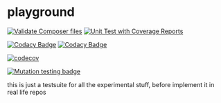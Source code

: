 # playground

[![Validate Composer files](https://github.com/Just-Another-Weather-Site/playground/actions/workflows/validate.yaml/badge.svg)](https://github.com/Just-Another-Weather-Site/playground/actions/workflows/validate.yaml)
[![Unit Test with Coverage Reports](https://github.com/Just-Another-Weather-Site/playground/actions/workflows/ci-coverage.yml/badge.svg)](https://github.com/Just-Another-Weather-Site/playground/actions/workflows/ci-coverage.yml)

[![Codacy Badge](https://api.codacy.com/project/badge/Grade/41578ff9ba764a309f9a4cf494bd7583)](https://app.codacy.com/gh/Just-Another-Weather-Site/playground?utm_source=github.com&utm_medium=referral&utm_content=Just-Another-Weather-Site/playground&utm_campaign=Badge_Grade_Settings)
[![Codacy Badge](https://app.codacy.com/project/badge/Coverage/f28583d6d5b44847b28bbffc539998f9)](https://www.codacy.com/gh/Just-Another-Weather-Site/playground/dashboard?utm_source=github.com&utm_medium=referral&utm_content=Just-Another-Weather-Site/playground&utm_campaign=Badge_Coverage)

[![codecov](https://codecov.io/gh/Just-Another-Weather-Site/playground/branch/main/graph/badge.svg?token=I4NYQ8VV9Z)](https://codecov.io/gh/Just-Another-Weather-Site/playground)

[![Mutation testing badge](https://img.shields.io/endpoint?style=flat&url=https%3A%2F%2Fbadge-api.stryker-mutator.io%2Fgithub.com%2FJust-Another-Weather-Site%2Fplayground%2Fmain)](https://dashboard.stryker-mutator.io/reports/github.com/Just-Another-Weather-Site/playground/main)

this is just a testsuite for all the experimental stuff, before implement it in real life repos